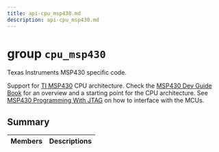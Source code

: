 ```yaml
---
title: api-cpu_msp430.md
description: api-cpu_msp430.md
---
```

# group `cpu_msp430` 

Texas Instruments MSP430 specific code.

Support for [TI MSP430](https://www.ti.com/microcontrollers-mcus-processors/msp430-microcontrollers/overview.html) CPU architecture. Check the [MSP430 Dev Guide Book](https://www.ti.com/lit/ug/slau840a/slau840a.pdf) for an overview and a starting point for the CPU architecture. See [MSP430 Programming With JTAG](https://www.ti.com/lit/ug/slau320aj/slau320aj.pdf) on how to interface with the MCUs.

## Summary

 Members                        | Descriptions                                
--------------------------------|---------------------------------------------

